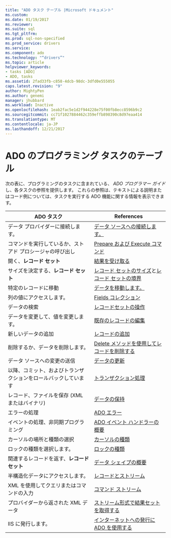 ```yaml
---
title: "ADO タスク テーブル |Microsoft ドキュメント"
ms.custom: 
ms.date: 01/19/2017
ms.reviewer: 
ms.suite: sql
ms.tgt_pltfrm: 
ms.prod: sql-non-specified
ms.prod_service: drivers
ms.service: 
ms.component: ado
ms.technology: "“drivers”"
ms.topic: article
helpviewer_keywords:
- tasks [ADO]
- ADO, tasks
ms.assetid: 2fad33fb-c858-4dcb-98dc-3dfd0e555055
caps.latest.revision: "9"
author: MightyPen
ms.author: genemi
manager: jhubbard
ms.workload: Inactive
ms.openlocfilehash: 1eab2fac5e1d2f944228e75f00fb8ecc8596b9c2
ms.sourcegitcommit: cc71f1027884462c359effb898390c8d97eaa414
ms.translationtype: MT
ms.contentlocale: ja-JP
ms.lasthandoff: 12/21/2017
---
```

# <a name="ado-programming-task-table"></a>ADO のプログラミング タスクのテーブル
次の表に、プログラミングのタスクに含まれている、 *ADO プログラマー ガイド*し、各タスクの参照を提供します。 これらの参照は、テキストによる説明またはコード例については、タスクを実行する ADO 機能に関する情報を表示できます。

|ADO タスク|References|
|--------------|----------------|
|データ プロバイダーに接続します。|[データ ソースへの接続します。](../../ado/guide/data/connecting-to-data-sources.md)|
|コマンドを実行しているか、ストアド プロシージャの呼び出し|[Prepare および Execute コマンド](../../ado/guide/data/preparing-and-executing-commands.md)|
|開く、**レコード セット**|[結果を受け取る](../../ado/guide/data/receiving-results.md)|
|サイズを決定する、**レコード セット**|[レコード セットのサイズ](../../ado/guide/data/current-record-and-size-of-recordset.md)と[レコード セットの境界](../../ado/guide/data/boundaries-of-a-recordset.md)|
|特定のレコードに移動|[データを移動します。](../../ado/guide/data/navigating-through-data.md)|
|列の値にアクセスします。|[Fields コレクション](../../ado/guide/data/the-fields-collection.md)|
|データの検索|[レコードセットの操作](../../ado/guide/data/working-with-recordsets.md)|
|データを変更して、値を変更します。|[既存のレコードの編集](../../ado/guide/data/editing-existing-records.md)|
|新しいデータの追加|[レコードの追加](../../ado/guide/data/adding-records.md)|
|削除するか、データを削除します。|[Delete メソッドを使用してレコードを削除する](../../ado/guide/data/deleting-records-using-the-delete-method.md)|
|データ ソースへの変更の送信|[データの更新](../../ado/guide/data/updating-data.md)|
|以降、コミット、およびトランザクションをロールバックしています|[トランザクション処理 ](../../ado/guide/data/transaction-processing.md)|
|レコード、ファイルを保存 (XML またはバイナリ)|[データの保持](../../ado/guide/data/persisting-data.md)|
|エラーの処理|[ADO エラー](../../ado/guide/data/ado-errors.md)|
|イベントの処理、非同期プログラミング|[ADO イベント ハンドラーの概要](../../ado/guide/data/ado-event-handler-summary.md)|
|カーソルの場所と種類の選択|[カーソルの種類](../../ado/guide/data/types-of-cursors-ado.md)|
|ロックの種類を選択します。|[ロックの種類](../../ado/guide/data/types-of-locks.md)|
|関連するレコードを返す、**レコード セット**|[データ シェイプの概要](../../ado/guide/data/data-shaping-overview.md)|
|半構造化データにアクセスします。|[レコードとストリーム](../../ado/guide/data/records-and-streams.md)|
|XML を使用してクエリまたはコマンドの入力|[コマンド ストリーム](../../ado/guide/data/command-streams.md)|
|プロバイダーから返された XML データ|[ストリーム形式で結果セットを取得する](../../ado/guide/data/retrieving-resultsets-into-streams.md)|
|IIS に発行します。|[インターネットへの発行に ADO を使用する](../../ado/guide/data/using-ado-for-internet-publishing.md)|
